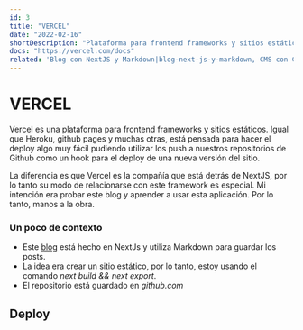 ```yaml
---
id: 3
title: "VERCEL"
date: "2022-02-16"
shortDescription: "Plataforma para frontend frameworks y sitios estáticos. Igual que Heroku, github pages y muchas otras, está pensada para hacer el deploy algo muy fácil"
docs: "https://vercel.com/docs"
related: 'Blog con NextJS y Markdown|blog-next-js-y-markdown, CMS con Contentful|cms-con-contentful, CMS con Strapi|cms-con-strapi'
---
```


# VERCEL

Vercel es una plataforma para frontend frameworks y sitios estáticos. Igual que Heroku, github pages y muchas otras, está pensada para hacer el deploy algo muy fácil pudiendo utilizar los push a nuestros repositorios de Github como un hook para el deploy de una nueva versión del sitio.

La diferencia es que Vercel es la compañía que está detrás de NextJS, por lo tanto su modo de relacionarse con este framework es especial. Mi intención era probar este blog y aprender a usar esta aplicación. Por lo tanto, manos a la obra.

### Un poco de contexto

* Este [blog](https://profundar.vercel.app/p/blog-next-js-y-markdown/) está hecho en NextJs y utiliza Markdown para guardar los posts.
* La idea era crear un sitio estático, por lo tanto, estoy usando el comando *next build && next export*.
* El repositorio está guardado en *github.com*

## Deploy
